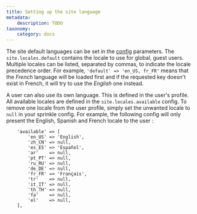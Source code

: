 ```yaml
---
title: Setting up the site language
metadata:
    description: TODO
taxonomy:
    category: docs
---
```


The site default languages can be set in the [config](/configuration/config-files) parameters. The `site.locales.default` contains the locale to use for global, guest users. Multiple locales can be listed, separated by commas, to indicate the locale precedence order. For example, `'default' => 'en_US, fr_FR'` means that the _French_ language will be loaded first and if the requested key doesn't exist in French, it will try to use the _English_ one instead.

A user can also use its own language. This is defined in the user's profile. All available locales are defined in the `site.locales.available` config. To remove one locale from the user profile, simply set the unwanted locale to `null` in your sprinkle config. For example, the following config will only present the English, Spanish and French locale to the user :

```
    'available' => [
        'en_US' => 'English',
        'zh_CN' => null,
        'es_ES' => 'Español',
        'ar'    => null,
        'pt_PT' => null,
        'ru_RU' => null,
        'de_DE' => null,
        'fr_FR' => 'Français',
        'tr'    => null,
        'it_IT' => null,
        'th_TH' => null,
        'fa'    => null,
        'el'    => null,
    ],
```
